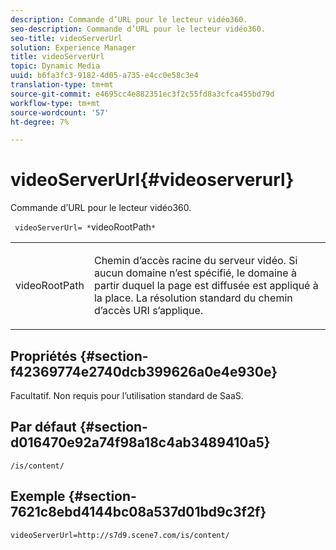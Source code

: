```yaml
---
description: Commande d’URL pour le lecteur vidéo360.
seo-description: Commande d’URL pour le lecteur vidéo360.
seo-title: videoServerUrl
solution: Experience Manager
title: videoServerUrl
topic: Dynamic Media
uuid: b6fa3fc3-9182-4d05-a735-e4cc0e58c3e4
translation-type: tm+mt
source-git-commit: e4695cc4e882351ec3f2c55fd8a3cfca455bd79d
workflow-type: tm+mt
source-wordcount: '57'
ht-degree: 7%

---
```



# videoServerUrl{#videoserverurl}

Commande d’URL pour le lecteur vidéo360.

` videoServerUrl= *`videoRootPath`*`

<table id="table_C616483932C2482CA9794DDD7313FD7C"> 
 <tbody> 
  <tr> 
   <td colname="col1"> <p> <span class="codeph"> <span class="varname"> videoRootPath</span> </span> </p> </td> 
   <td colname="col2"> <p> Chemin d’accès racine du serveur vidéo. Si aucun domaine n’est spécifié, le domaine à partir duquel la page est diffusée est appliqué à la place. La résolution standard du chemin d’accès URI s’applique. </p> </td> 
  </tr> 
 </tbody> 
</table>

## Propriétés {#section-f42369774e2740dcb399626a0e4e930e}

Facultatif. Non requis pour l’utilisation standard de SaaS.

## Par défaut {#section-d016470e92a74f98a18c4ab3489410a5}

`/is/content/`

## Exemple {#section-7621c8ebd4144bc08a537d01bd9c3f2f}

```
videoServerUrl=http://s7d9.scene7.com/is/content/
```

